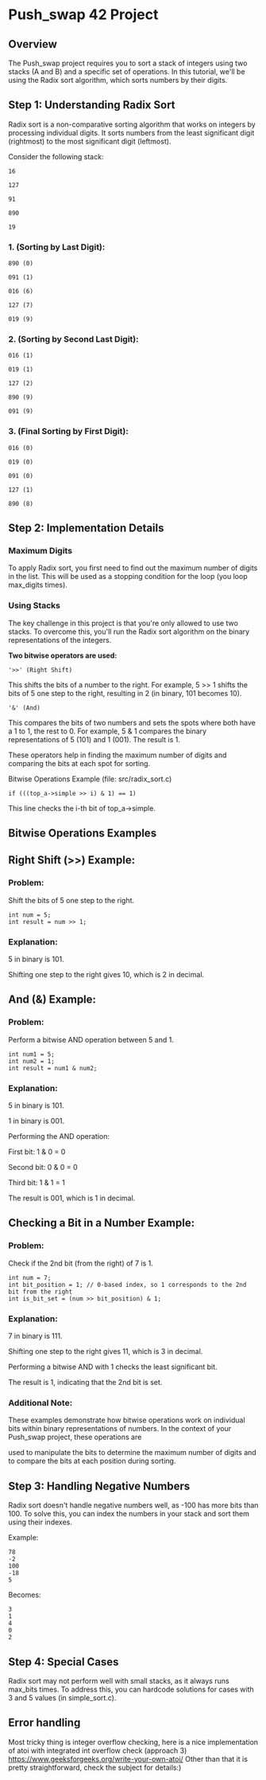 # Push_swap 42 Project

## Overview

The Push_swap project requires you to sort a stack of integers using two stacks (A and B) and a specific set of operations. In this tutorial, we'll be using the Radix sort algorithm, which sorts numbers by their digits.

## Step 1: Understanding Radix Sort

Radix sort is a non-comparative sorting algorithm that works on integers by processing individual digits. It sorts numbers from the least significant digit (rightmost) to the most significant digit (leftmost).

Consider the following stack:

```
16 

127 

91 

890

19
```

### 1. (Sorting by Last Digit):

```
890 (0)

091 (1)

016 (6)

127 (7)

019 (9)
```

### 2. (Sorting by Second Last Digit):

```
016 (1)

019 (1)

127 (2)

890 (9)

091 (9)
```

### 3. (Final Sorting by First Digit):

```
016 (0)

019 (0)

091 (0)

127 (1)

890 (8)
```

## Step 2: Implementation Details

### Maximum Digits

To apply Radix sort, you first need to find out the maximum number of digits in the list. This will be used as a stopping condition for the loop (you loop max_digits times).

### Using Stacks

The key challenge in this project is that you're only allowed to use two stacks. To overcome this, you'll run the Radix sort algorithm on the binary representations of the integers.

**Two bitwise operators are used:**

```'>>' (Right Shift)``` 

This shifts the bits of a number to the right. For example, 5 >> 1 shifts the bits of 5 one step to the right, resulting in 2 (in binary, 101 becomes 10).

```'&' (And)```

This compares the bits of two numbers and sets the spots where both have a 1 to 1, the rest to 0. For example, 5 & 1 compares the binary representations of 5 (101) and 1 (001). The result is 1.

These operators help in finding the maximum number of digits and comparing the bits at each spot for sorting.

Bitwise Operations Example (file: src/radix_sort.c)

``if (((top_a->simple >> i) & 1) == 1)``

This line checks the i-th bit of top_a->simple.

## Bitwise Operations Examples


## Right Shift (>>) Example:

### Problem:

Shift the bits of 5 one step to the right.

```
int num = 5;
int result = num >> 1;
```

### Explanation:

5 in binary is 101.

Shifting one step to the right gives 10, which is 2 in decimal.


## And (&) Example:

### Problem:

Perform a bitwise AND operation between 5 and 1.

```
int num1 = 5;
int num2 = 1;
int result = num1 & num2;
```

### Explanation:

5 in binary is 101.

1 in binary is 001.

Performing the AND operation:

First bit: 1 & 0 = 0

Second bit: 0 & 0 = 0

Third bit: 1 & 1 = 1

The result is 001, which is 1 in decimal.


## Checking a Bit in a Number Example:

### Problem:

Check if the 2nd bit (from the right) of 7 is 1.

```
int num = 7;
int bit_position = 1; // 0-based index, so 1 corresponds to the 2nd bit from the right
int is_bit_set = (num >> bit_position) & 1;
```

### Explanation:

7 in binary is 111.

Shifting one step to the right gives 11, which is 3 in decimal.

Performing a bitwise AND with 1 checks the least significant bit.

The result is 1, indicating that the 2nd bit is set.

### Additional Note:

These examples demonstrate how bitwise operations work on individual bits within binary representations of numbers. In the context of your Push_swap project, these operations are 

used to manipulate the bits to determine the maximum number of digits and to compare the bits at each position during sorting.

## Step 3: Handling Negative Numbers

Radix sort doesn't handle negative numbers well, as -100 has more bits than 100. To solve this, you can index the numbers in your stack and sort them using their indexes.

Example:

```
78
-2
100
-18
5
```

Becomes:

```
3
1
4
0
2
```

## Step 4: Special Cases

Radix sort may not perform well with small stacks, as it always runs max_bits times. To address this, you can hardcode solutions for cases with 3 and 5 values (in simple_sort.c).

## Error handling

Most tricky thing is integer overflow checking, here is a nice implementation of atoi with integrated int overflow check (approach 3)
https://www.geeksforgeeks.org/write-your-own-atoi/
Other than that it is pretty straightforward, check the subject for details:)
